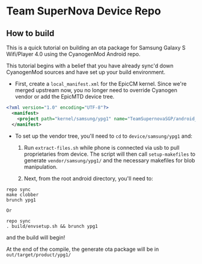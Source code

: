 Team SuperNova Device Repo
=======================

How to build
------------
This is a quick tutorial on building an ota package for Samsung Galaxy S Wifi/Player 4.0 using the CyanogenMod Android repo.

This tutorial begins with a belief that you have already sync'd down CyanogenMod sources and have set up your build environment.

* First, create a `local_manifest.xml` for the EpicCM kernel. Since we're merged upstream now, you no longer need to override Cyanogen vendor or add the EpicMTD device tree.

```xml
<?xml version="1.0" encoding="UTF-8"?>
  <manifest>
    <project path="kernel/samsung/ypg1" name="TeamSupernovaSGP/android_kernel_samsung_ypg1" remote="github" revision="ics"/>
  </manifest>
```

* To set up the vendor tree, you'll need to `cd` to `device/samsung/ypg1` and:

  1. Run `extract-files.sh` while phone is connected via usb to pull proprietaries from device. The script will then call `setup-makefiles` to generate `vendor/samsung/ypg1/` and the necessary makefiles for blob manipulation.

  2. Next, from the root android directory, you'll need to:

```
repo sync
make clobber
brunch ypg1

Or

repo sync
. build/envsetup.sh && brunch ypg1
```

and the build will begin!

At the end of the compile, the generate ota package will be in `out/target/product/ypg1/`
